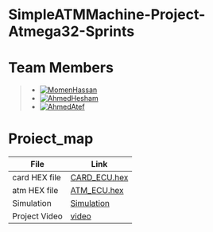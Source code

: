 # SimpleATMMachine-Project-Atmega32-Sprints 
  
# Team Members
>  - [![MomenHassan](https://img.shields.io/static/v1?label=&message=MomenHassan&color=000605&logo=github&logoColor=FFFFFF&labelColor=000605)](https://github.com/MomenHassan12)
>  - [![AhmedHesham](https://img.shields.io/static/v1?label=&message=AhmedHesham&color=000605&logo=github&logoColor=FFFFFF&labelColor=000605)](https://github.com/TheGreatEtsh)
>  - [![AhmedAtef  ](https://img.shields.io/static/v1?label=&message=AhmedAtef&color=000605&logo=github&logoColor=FFFFFF&labelColor=000605)](https://github.com/ahmedatef1496)
   
 # Proiect_map
| File                  | Link                                                                           
| --------------------- | ------------------------------------------------------------------------------ |
| card HEX file              | [CARD_ECU.hex](ProteusDesign/CARD.hex)  |                                       
| atm  HEX  file               | [ATM_ECU.hex](ProteusDesign/ATM.hex) |                                          | 
| Simulation            | [Simulation](https://github.com/TheGreatEtsh/SimpleATMMachine-Project-Atmega32-Sprints/tree/main/ProteusDesign) |
| Project Video                 | [video](https://drive.google.com/drive/u/0/folders/1EQI99F08Xs1UB5zKrUr-gYKLT43Ls-Qh)|




